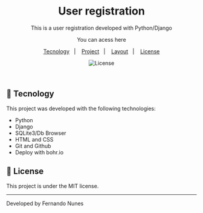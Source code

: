 ﻿<h1 align="center"> User registration </h1>

<p align="center">
    This is a user registration developed with Python/Django
</p>

<p align="center">
You can acess here 
</p>

<p align="center">
  <a href="#-tecnology">Tecnology</a>&nbsp;&nbsp;&nbsp;|&nbsp;&nbsp;&nbsp;
  <a href="#-project">Project</a>&nbsp;&nbsp;&nbsp;|&nbsp;&nbsp;&nbsp;
  <a href="#-layout">Layout</a>&nbsp;&nbsp;&nbsp;|&nbsp;&nbsp;&nbsp;
  <a href="#memo-license">License</a>
</p>

<p align="center">
  <img alt="License" src="https://img.shields.io/static/v1?label=license&message=MIT&color=49AA26&labelColor=000000">
</p>

<br>

## 🚀 Tecnology

This project was developed with the following technologies:

- Python
- Django
- SQLite3/Db Browser
- HTML and CSS
- Git and Github
- Deploy with bohr.io

## :memo: License

This project is under the MIT license.

---

Developed by Fernando Nunes

